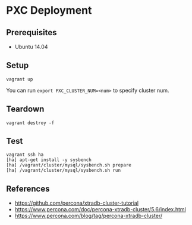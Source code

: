# PXC Deployment

## Prerequisites

- Ubuntu 14.04

## Setup

```
vagrant up
```

You can run `export PXC_CLUSTER_NUM=<num>` to specify cluster num.

## Teardown

```
vagrant destroy -f
```

## Test

```
vagrant ssh ha
[ha] apt-get install -y sysbench
[ha] /vagrant/cluster/mysql/sysbench.sh prepare
[ha] /vagrant/cluster/mysql/sysbench.sh run
```

## References

- https://github.com/percona/xtradb-cluster-tutorial
- https://www.percona.com/doc/percona-xtradb-cluster/5.6/index.html
- https://www.percona.com/blog/tag/percona-xtradb-cluster/
